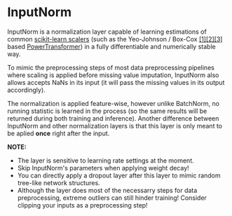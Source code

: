 # InputNorm
InputNorm is a normalization layer capable of learning estimations of common [scikit-learn scalers](https://scikit-learn.org/dev/api/sklearn.preprocessing.html) (such as the Yeo-Johnson / Box-Cox [\[1\]](https://stats.stackexchange.com/questions/603496/interpreting-the-lambdas-of-yeo-johnson-transformation)[\[2\]](https://feaz-book.com/numeric-yeojohnson)[\[3\]](https://www.statisticshowto.com/probability-and-statistics/normal-distributions/box-cox-transformation/) based [PowerTransformer](https://scikit-learn.org/dev/modules/generated/sklearn.preprocessing.PowerTransformer.html)) in a fully differentiable and numerically stable way.  

To mimic the preprocessing steps of most data preprocessing pipelines where scaling is applied before missing value imputation, InputNorm also allows accepts NaNs in its input (it will pass the missing values in its output accordingly).

The normalization is applied feature-wise, however unlike BatchNorm, no running statistic is learned in the process (so the same results will be returned during both training and inference). Another difference between InputNorm and other normalization layers is that this layer is only meant to be aplied **once** right after the input.
        
**NOTE:**
- The layer is sensitive to learning rate settings at the moment.
- Skip InputNorm's parameters when applying weight decay!
- You can directly apply a dropout layer after this layer to mimic random tree-like network structures.
- Although the layer does most of the necessarry steps for data preprocessing, extreme outliers can still hinder training! Consider clipping your inputs as a preprocessing step!